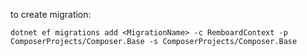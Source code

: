 ﻿to create migration:


```console
dotnet ef migrations add <MigrationName> -c RemboardContext -p ComposerProjects/Composer.Base -s ComposerProjects/Composer.Base 
```